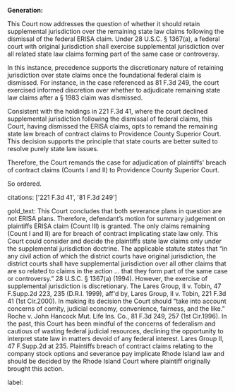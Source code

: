 **Generation:**

This Court now addresses the question of whether it should retain supplemental jurisdiction over the remaining state law claims following the dismissal of the federal ERISA claim. Under 28 U.S.C. § 1367(a), a federal court with original jurisdiction shall exercise supplemental jurisdiction over all related state law claims forming part of the same case or controversy.

In this instance, precedence supports the discretionary nature of retaining jurisdiction over state claims once the foundational federal claim is dismissed. For instance, in the case referenced as 81 F.3d 249, the court exercised informed discretion over whether to adjudicate remaining state law claims after a § 1983 claim was dismissed.

Consistent with the holdings in 221 F.3d 41, where the court declined supplemental jurisdiction following the dismissal of federal claims, this Court, having dismissed the ERISA claims, opts to remand the remaining state law breach of contract claims to Providence County Superior Court. This decision supports the principle that state courts are better suited to resolve purely state law issues. 

Therefore, the Court remands the case for adjudication of plaintiffs' breach of contract claims (Counts I and II) to Providence County Superior Court.

So ordered.

citations: ['221 F.3d 41', '81 F.3d 249']

gold_text: This Court concludes that both severance plans in question are not ERISA plans. Therefore, defendant’s motion for summary judgement on plaintiffs ERISA claim (Count III) is granted. The only claims remaining (Count I and II) are for breach of contract implicating state law only. This Court could consider and decide the plaintiffs state law claims only under the supplemental jurisdiction doctrine. The applicable statute states that “in any civil action of which the district courts have original jurisdiction, the district courts shall have supplemental jurisdiction over all other claims that are so related to claims in the action ... that they form part of the same case or controversy.” 28 U.S.C. § 1367(a) (1994). However, the exercise of supplemental jurisdiction is discretionary. The Lares Group, II v. Tobin, 47 F.Supp.2d 223, 235 (D.R.I. 1999), aff'd by, Lares Group, II v. Tobin, 221 F.3d 41 (1st Cir.2000). In making its decision the Court should “take into account concerns of comity, judicial economy, convenience, fairness, and the like.” Roche v. John Hancock Mut. Life Ins. Co., 81 F.3d 249, 257 (1st Cir.1996). In the past, this Court has been mindful of the concerns of federalism and cautious of wasting federal judicial resources, declining the opportunity to interpret state law in matters devoid of any federal interest. Lares Group II, 47 F.Supp.2d at 235. Plaintiffs breach of contract claims relating to the company stock options and severance pay implicate Rhode Island law and should be decided by the Rhode Island Court where plaintiff originally brought this action.

label: 